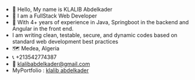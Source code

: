 - 👋 Hello, My name is KLALIB Abdelkader
- 👀 I am a FullStack Web Developer
- 👀 With 4+ years of experience in Java, Springboot in the backend and Angular in the front end. 
- I am writing clean, testable, secure, and dynamic codes based on standard web development best practices
- 🗺️ Medea, Algeria
- 📞 +213542774387
- 📧 klalibabdelkader@gmail.com 
- MyPortfolio : [klalib abdelkader](https://klalib-abdelkader.web.app/en/)
<!---
aekkader/aekkader is a ✨ special ✨ repository because its `README.md` (this file) appears on your GitHub profile.
You can click the Preview link to take a look at your changes.
--->
